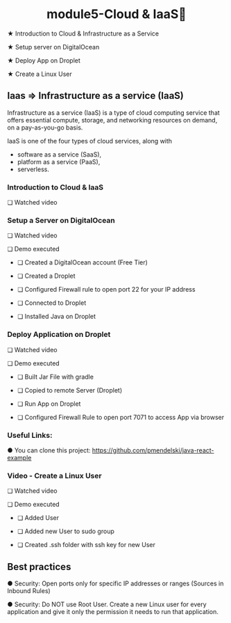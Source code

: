  <h1 align="center">module5-Cloud & IaaS🥳</h1>

★ Introduction to Cloud & Infrastructure as a Service

★ Setup server on DigitalOcean

★ Deploy App on Droplet

★ Create a Linux User
 
 ## Iaas => Infrastructure as a service (IaaS)
 
 Infrastructure as a service (IaaS) is a type of cloud computing service that offers essential compute, storage, and networking resources on demand, on a pay-as-you-go basis. 
 
 IaaS is one of the four types of cloud services, along with 
 - software as a service (SaaS), 
 - platform as a service (PaaS),
 - serverless.

### Introduction to Cloud & IaaS
❏ Watched video
### Setup a Server on DigitalOcean
❏ Watched video

❏ Demo executed

   - ❏ Created a DigitalOcean account (Free Tier)

   - ❏ Created a Droplet

   - ❏ Configured Firewall rule to open port 22 for your IP address

   - ❏ Connected to Droplet

   - ❏ Installed Java on Droplet

### Deploy Application on Droplet 
❏ Watched video

❏ Demo executed

   - ❏ Built Jar File with gradle

   - ❏ Copied to remote Server (Droplet) 

   - ❏ Run App on Droplet

   - ❏ Configured Firewall Rule to open port 7071 to access App via browser

### Useful Links:
● You can clone this project: https://github.com/pmendelski/java-react-example
### Video - Create a Linux User 
❏ Watched video

❏ Demo executed

   - ❏ Added User

   - ❏ Added new User to sudo group

   - ❏ Created .ssh folder with ssh key for new User 

## Best practices

● Security: Open ports only for specific IP addresses or ranges (Sources in 
Inbound Rules)

● Security: Do NOT use Root User. Create a new Linux user for every 
application and give it only the permission it needs to run that application.
